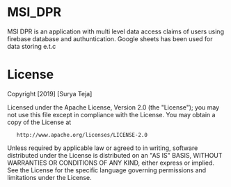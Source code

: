 # MSI_DPR
MSI DPR is an application with multi level data access claims of users using firebase database and authuntication. Google sheets has been used for data storing e.t.c  
  
# License
Copyright [2019] [Surya Teja]

   Licensed under the Apache License, Version 2.0 (the "License");
   you may not use this file except in compliance with the License.
   You may obtain a copy of the License at

       http://www.apache.org/licenses/LICENSE-2.0

   Unless required by applicable law or agreed to in writing, software
   distributed under the License is distributed on an "AS IS" BASIS,
   WITHOUT WARRANTIES OR CONDITIONS OF ANY KIND, either express or implied.
   See the License for the specific language governing permissions and
   limitations under the License.
